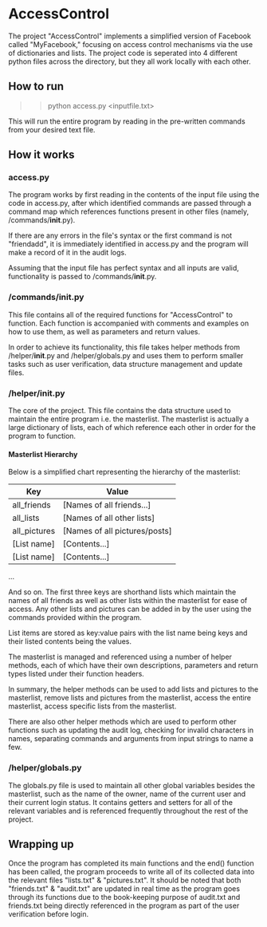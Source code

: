 # AccessControl

The project "AccessControl" implements a simplified version of Facebook called "MyFacebook," focusing on access control mechanisms via the use of dictionaries and lists. The project code is seperated into 4 different python files across the directory, but they all work locally with each other.

## How to run

>> python access.py <inputfile.txt>

This will run the entire program by reading in the pre-written commands from your desired text file.

## How it works

### access.py

The program works by first reading in the contents of the input file using the code in access.py, after which identified commands are passed through a command map which references functions present in other files (namely, /commands/__init__.py).

If there are any errors in the file's syntax or the first command is not "friendadd", it is immediately identified in access.py and the program will make a record of it in the audit logs.

Assuming that the input file has perfect syntax and all inputs are valid, functionality is passed to /commands/__init__.py.

### /commands/__init__.py

This file contains all of the required functions for "AccessControl" to function. Each function is accompanied with comments and examples on how to use them, as well as parameters and return values.

In order to achieve its functionality, this file takes helper methods from /helper/__init__.py and /helper/globals.py and uses them to perform smaller tasks such as user verification, data structure management and update files.

### /helper/__init__.py

The core of the project. This file contains the data structure used to maintain the entire program i.e. the masterlist. The masterlist is actually a large dictionary of lists, each of which reference each other in order for the program to function.

#### Masterlist Hierarchy

Below is a simplified chart representing the hierarchy of the masterlist:

| Key          | Value                            |
|--------------|----------------------------------|
| all_friends  | [Names of all friends...]        |
| all_lists    | [Names of all other lists]       |
| all_pictures | [Names of all pictures/posts]    |
| [List name]  | [Contents...]                    |
| [List name]  | [Contents...]                    |
...

And so on. The first three keys are shorthand lists which maintain the names of all friends as well as other lists within the masterlist for ease of access. Any other lists and pictures can be added in by the user using the commands provided within the program.

List items are stored as key:value pairs with the list name being keys and their listed contents being the values.

The masterlist is managed and referenced using a number of helper methods, each of which have their own descriptions, parameters and return types listed under their function headers.

In summary, the helper methods can be used to add lists and pictures to the masterlist, remove lists and pictures from the masterlist, access the entire masterlist, access specific lists from the masterlist.

There are also other helper methods which are used to perform other functions such as updating the audit log, checking for invalid characters in names,  separating commands and arguments from input strings to name a few.

### /helper/globals.py

The globals.py file is used to maintain all other global variables besides the masterlist, such as the name of the owner, name of the current user and their current login status. It contains getters and setters for all of the relevant variables and is referenced frequently throughout the rest of the project.

## Wrapping up

Once the program has completed its main functions and the end() function has been called, the program proceeds to write all of its collected data into the relevant files "lists.txt" & "pictures.txt". It should be noted that both "friends.txt" & "audit.txt" are updated in real time as the program goes through its functions due to the book-keeping purpose of audit.txt and friends.txt being directly referenced in the program as part of the user verification before login.
